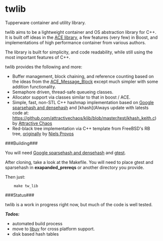 twlib
=====

Tupperware container and utility library.

twlib aims to be a lightweight container and OS abstraction library for C++. It is built off ideas in the [ACE library](http://www.cs.wustl.edu/~schmidt/ACE-overview.html "ACE Overview"), a few features (very few) in Boost, and implementations of high performance container from various authors.

The library is built for simplicity, and code readability, while still using the most important features of C++. 

twlib provides the following and more:

* Buffer management, block chaining, and reference counting based on the ideas from the [ACE_Message_Block](http://www.dre.vanderbilt.edu/Doxygen/5.5/html/ace/classACE__Message__Block.html) except much simpler with some addition functionality.
* Semaphore driven, thread-safe queueing classes.
* Allocator support via classes similar to that in boost / ACE.
* Simple, fast, non-STL C++ hashmap implementation based on [Google sparsehash and densehash](http://code.google.com/p/sparsehash/ "densehash") and [khash](Always update with latests code at: https://github.com/attractivechaos/klib/blob/master/test/khash_keith.c) by [Attractive Chaos](http://attractivechaos.wordpress.com/2008/08/28/comparison-of-hash-table-libraries/)
* Red-black tree implementation via C++ template from FreeBSD's RB tree, [originally](http://www.freebsd.org/cgi/cvsweb.cgi/~checkout~/src/sys/sys/tree.h?rev=1.9.4.2;content-type=text%2Fplain) by [Niels Provos](http://t-t-travails.blogspot.com/2008/04/left-leaning-red-black-trees-are-hard.html)

###Building###

You will need [Google sparsehash and densehash](http://code.google.com/p/sparsehash/ "densehash") and [gtest](http://code.google.com/p/googletest/).

After cloning, take a look at the Makefile. You will need to place gtest and sparsehash in __exapanded_prereqs__ or another directory you provide.

Then just:

```
    make tw_lib
```

###Status###

twlib is a work in progress right now, but much of the code is well tested. 

___Todos:___

* automated build process
* move to [libuv](https://github.com/joyent/libuv) for cross platform support.
* disk based hash tables






